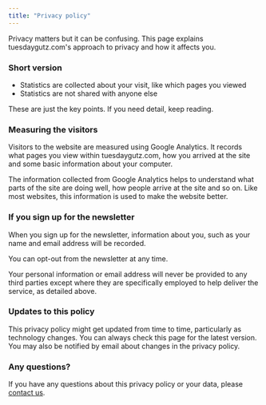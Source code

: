 ```yaml
---
title: "Privacy policy"
---
```


Privacy matters but it can be confusing. This page explains tuesdaygutz.com's approach to privacy and how it affects you.

### Short version

* Statistics are collected about your visit, like which pages you viewed
* Statistics are not shared with anyone else

These are just the key points. If you need detail, keep reading.

### Measuring the visitors

Visitors to the website are measured using Google Analytics. It records what pages you view within tuesdaygutz.com, how you arrived at the site and some basic information about your computer.

The information collected from Google Analytics helps to understand what parts of the site are doing well, how people arrive at the site and so on. Like most websites, this information is used to make the website better.

### If you sign up for the newsletter

When you sign up for the newsletter, information about you, such as your name and email address will be recorded.

You can opt-out from the newsletter at any time.

Your personal information or email address will never be provided to any third parties except where they are specifically employed to help deliver the service, as detailed above.

### Updates to this policy

This privacy policy might get updated from time to time, particularly as technology changes. You can always check this page for the latest version. You may also be notified by email about changes in the privacy policy.

### Any questions?

If you have any questions about this privacy policy or your data, please [contact us](mailto:hello@tuesdaygutz.com).

